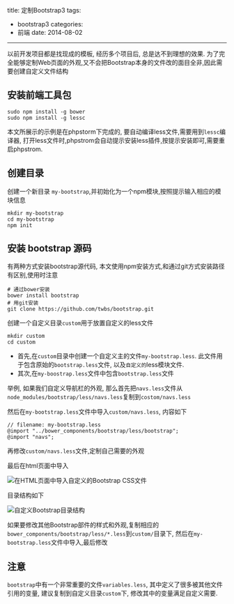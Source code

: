 title: 定制Bootstrap3
tags:
  - bootstrap3
categories:
  - 前端
date: 2014-08-02
---

以前开发项目都是找现成的模板, 经历多个项目后, 总是达不到理想的效果. 为了完全能够定制Web页面的外观,又不会把Bootstrap本身的文件改的面目全非,因此需要创建自定义文件结构

## 安装前端工具包

```
sudo npm install -g bower
sudo npm install -g lessc
```

本文所展示的示例是在phpstorm下完成的, 要自动编译less文件,需要用到`lessc`编译器, 打开less文件时,phpstrom会自动提示安装less插件,按提示安装即可,需要重启phpstrom.

<!--more-->

## 创建目录

创建一个新目录 `my-bootstrap`,并初始化为一个npm模块,按照提示输入相应的模块信息

```
mkdir my-bootstrap
cd my-bootstrap
npm init
```

## 安装 bootstrap 源码

有两种方式安装bootstrap源代码, 本文使用npm安装方式,和通过git方式安装路径有区别,使用时注意

```
# 通过bower安装
bower install bootstrap
# 用git安装
git clone https://github.com/twbs/bootstrap.git
```

创建一个自定义目录`custom`用于放置自定义的less文件

```
mkdir custom
cd custom
```

- 首先,在`custom`目录中创建一个自定义主的文件`my-bootstrap.less`. 此文件用于包含原始的`bootstrap.less`文件, 以及`自定义的`less模块文件.
- 其次,在`my-boostrap.less`文件中包含`bootstrap.less`文件

举例, 如果我们自定义导航栏的外观, 那么首先把`navs.less`文件从`node_modules/bootstrap/less/navs.less`复制到`costom/navs.less`

然后在`my-bootstrap.less`文件中导入`custom/navs.less`, 内容如下

```
// filename: my-bootstrap.less
@import "../bower_components/bootstrap/less/bootstrap";
@import "navs";
```

再修改`custom/navs.less`文件,定制自己需要的外观


最后在html页面中导入


![在HTML页面中导入自定义的Bootstrap CSS文件][1]

目录结构如下

![自定义Bootstrap目录结构][2]


如果要修改其他Bootstrap部件的样式和外观,复制相应的`bower_components/bootstrap/less/*.less`到`custom/`目录下, 然后在`my-bootstrap.less`文件中导入,最后修改


## 注意

`bootstrap`中有一个非常重要的文件`variables.less`, 其中定义了很多被其他文件引用的变量, 建议复制到自定义目录`custom`下, 修改其中的变量满足自定义需要.

  [1]: /images/custom-bootstrap/my-bootstrap.png
  [2]: /images/custom-bootstrap/directory-stucture.png


